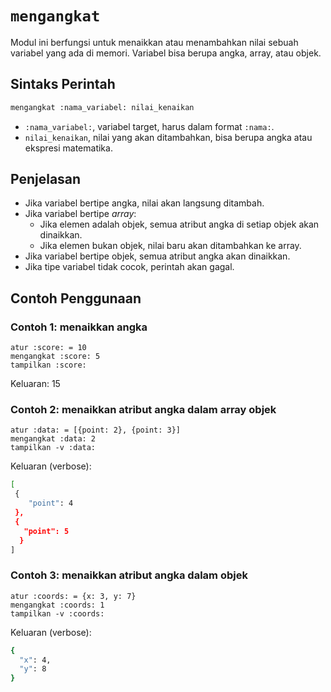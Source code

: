 # `mengangkat`
Modul ini berfungsi untuk menaikkan atau menambahkan nilai sebuah variabel yang ada di memori. Variabel bisa berupa angka, array, atau objek.

## Sintaks Perintah
```bash
mengangkat :nama_variabel: nilai_kenaikan
```

- `:nama_variabel:`, variabel target, harus dalam format `:nama:`.
- `nilai_kenaikan`, nilai yang akan ditambahkan, bisa berupa angka atau ekspresi matematika.

## Penjelasan
- Jika variabel bertipe angka, nilai akan langsung ditambah.
- Jika variabel bertipe _array_:
  - Jika elemen adalah objek, semua atribut angka di setiap objek akan dinaikkan.
  - Jika elemen bukan objek, nilai baru akan ditambahkan ke array.
- Jika variabel bertipe objek, semua atribut angka akan dinaikkan.
- Jika tipe variabel tidak cocok, perintah akan gagal.

## Contoh Penggunaan
### Contoh 1: menaikkan angka
```earl
atur :score: = 10
mengangkat :score: 5
tampilkan :score:
```

Keluaran: 15

### Contoh 2: menaikkan atribut angka dalam array objek
```earl
atur :data: = [{point: 2}, {point: 3}]
mengangkat :data: 2
tampilkan -v :data:
```

Keluaran (verbose):
```bash
[
 {
    "point": 4
 },
 {
   "point": 5
  }
]
```

### Contoh 3: menaikkan atribut angka dalam objek
```earl
atur :coords: = {x: 3, y: 7}
mengangkat :coords: 1
tampilkan -v :coords:
```

Keluaran (verbose):
```bash
{
  "x": 4,
  "y": 8
}
```
